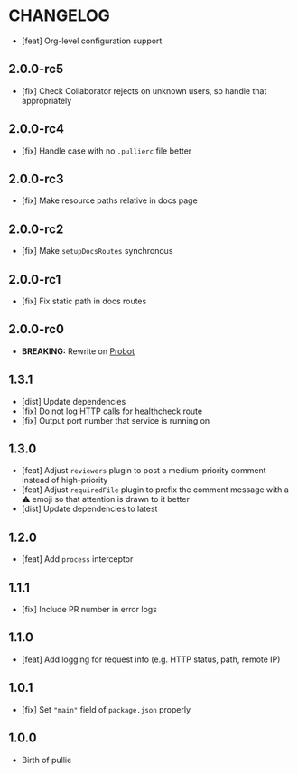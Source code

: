# CHANGELOG

- [feat] Org-level configuration support

## 2.0.0-rc5

- [fix] Check Collaborator rejects on unknown users, so handle that appropriately

## 2.0.0-rc4

- [fix] Handle case with no `.pullierc` file better

## 2.0.0-rc3

- [fix] Make resource paths relative in docs page

## 2.0.0-rc2

- [fix] Make `setupDocsRoutes` synchronous

## 2.0.0-rc1

- [fix] Fix static path in docs routes

## 2.0.0-rc0

- **BREAKING:** Rewrite on [Probot](https://probot.github.io)

## 1.3.1

- [dist] Update dependencies
- [fix] Do not log HTTP calls for healthcheck route
- [fix] Output port number that service is running on

## 1.3.0

- [feat] Adjust `reviewers` plugin to post a medium-priority comment instead of high-priority
- [feat] Adjust `requiredFile` plugin to prefix the comment message with a ⚠️ emoji so that attention is drawn to it better
- [dist] Update dependencies to latest

## 1.2.0

- [feat] Add `process` interceptor

## 1.1.1

- [fix] Include PR number in error logs

## 1.1.0

- [feat] Add logging for request info (e.g. HTTP status, path, remote IP)

## 1.0.1

- [fix] Set `"main"` field of `package.json` properly

## 1.0.0

- Birth of pullie

